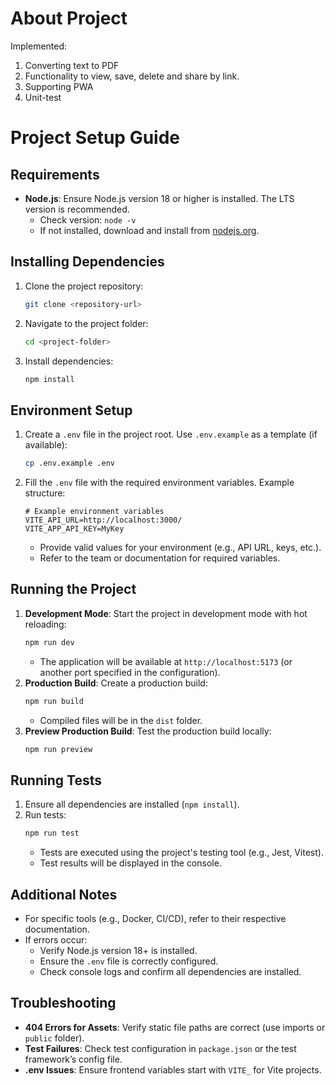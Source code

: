 # About Project

Implemented:

1. Converting text to PDF
2. Functionality to view, save, delete and share by link.
3. Supporting PWA
4. Unit-test

# Project Setup Guide

## Requirements

- **Node.js**: Ensure Node.js version 18 or higher is installed. The LTS version is recommended.
  - Check version: `node -v`
  - If not installed, download and install from [nodejs.org](https://nodejs.org/).

## Installing Dependencies

1. Clone the project repository:
   ```bash
   git clone <repository-url>
   ```
2. Navigate to the project folder:
   ```bash
   cd <project-folder>
   ```
3. Install dependencies:
   ```bash
   npm install
   ```

## Environment Setup

1. Create a `.env` file in the project root. Use `.env.example` as a template (if available):
   ```bash
   cp .env.example .env
   ```
2. Fill the `.env` file with the required environment variables. Example structure:
   ```
   # Example environment variables
   VITE_API_URL=http://localhost:3000/
   VITE_APP_API_KEY=MyKey
   ```
   - Provide valid values for your environment (e.g., API URL, keys, etc.).
   - Refer to the team or documentation for required variables.

## Running the Project

1. **Development Mode**:
   Start the project in development mode with hot reloading:
   ```bash
   npm run dev
   ```
   - The application will be available at `http://localhost:5173` (or another port specified in the configuration).
2. **Production Build**:
   Create a production build:
   ```bash
   npm run build
   ```
   - Compiled files will be in the `dist` folder.
3. **Preview Production Build**:
   Test the production build locally:
   ```bash
   npm run preview
   ```

## Running Tests

1. Ensure all dependencies are installed (`npm install`).
2. Run tests:
   ```bash
   npm run test
   ```
   - Tests are executed using the project's testing tool (e.g., Jest, Vitest).
   - Test results will be displayed in the console.

## Additional Notes

- For specific tools (e.g., Docker, CI/CD), refer to their respective documentation.
- If errors occur:
  - Verify Node.js version 18+ is installed.
  - Ensure the `.env` file is correctly configured.
  - Check console logs and confirm all dependencies are installed.

## Troubleshooting

- **404 Errors for Assets**: Verify static file paths are correct (use imports or `public` folder).
- **Test Failures**: Check test configuration in `package.json` or the test framework’s config file.
- **.env Issues**: Ensure frontend variables start with `VITE_` for Vite projects.
